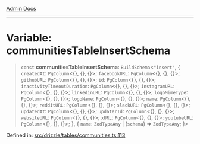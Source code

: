 [Admin Docs](/)

***

# Variable: communitiesTableInsertSchema

> `const` **communitiesTableInsertSchema**: `BuildSchema`\<`"insert"`, \{ `createdAt`: `PgColumn`\<\{\}, \{\}, \{\}\>; `facebookURL`: `PgColumn`\<\{\}, \{\}, \{\}\>; `githubURL`: `PgColumn`\<\{\}, \{\}, \{\}\>; `id`: `PgColumn`\<\{\}, \{\}, \{\}\>; `inactivityTimeoutDuration`: `PgColumn`\<\{\}, \{\}, \{\}\>; `instagramURL`: `PgColumn`\<\{\}, \{\}, \{\}\>; `linkedinURL`: `PgColumn`\<\{\}, \{\}, \{\}\>; `logoMimeType`: `PgColumn`\<\{\}, \{\}, \{\}\>; `logoName`: `PgColumn`\<\{\}, \{\}, \{\}\>; `name`: `PgColumn`\<\{\}, \{\}, \{\}\>; `redditURL`: `PgColumn`\<\{\}, \{\}, \{\}\>; `slackURL`: `PgColumn`\<\{\}, \{\}, \{\}\>; `updatedAt`: `PgColumn`\<\{\}, \{\}, \{\}\>; `updaterId`: `PgColumn`\<\{\}, \{\}, \{\}\>; `websiteURL`: `PgColumn`\<\{\}, \{\}, \{\}\>; `xURL`: `PgColumn`\<\{\}, \{\}, \{\}\>; `youtubeURL`: `PgColumn`\<\{\}, \{\}, \{\}\>; \}, \{ `name`: `ZodTypeAny` \| (`schema`) => `ZodTypeAny`; \}\>

Defined in: [src/drizzle/tables/communities.ts:113](https://github.com/PalisadoesFoundation/talawa-api/blob/1251c45d69620e1317cb8632c6decbdb7edbdb06/src/drizzle/tables/communities.ts#L113)
